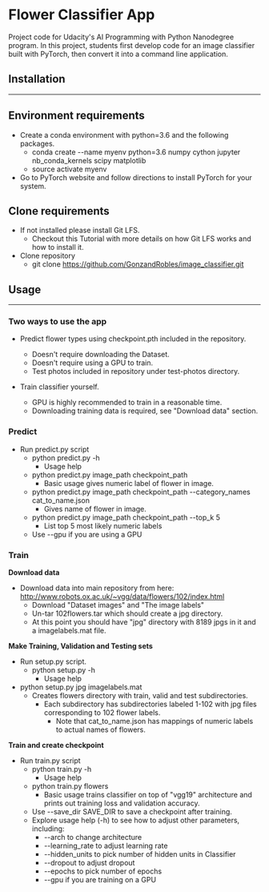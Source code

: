 # Flower Classifier App

Project code for Udacity's AI Programming with Python Nanodegree program. In this project, students first develop code for an image classifier built with PyTorch, then convert it into a command line application.

## Installation
___

## Environment requirements
* Create a conda environment with python=3.6 and the following packages.
  * conda create --name myenv python=3.6 numpy cython jupyter nb_conda_kernels scipy matplotlib
  * source activate myenv
* Go to PyTorch website and follow directions to install PyTorch for your system.

## Clone requirements
* If not installed please install Git LFS.
  * Checkout this Tutorial with more details on how Git LFS works and how to install it.
* Clone repository
  * git clone https://github.com/GonzandRobles/image_classifier.git

## Usage
___

### Two ways to use the app

* Predict flower types using checkpoint.pth included in the repository.
  * Doesn't require downloading the Dataset.
  * Doesn't require using a GPU to train.
  * Test photos included in repository under test-photos directory.
  
* Train classifier yourself.
  * GPU is highly recommended to train in a reasonable time.
  * Downloading training data is required, see "Download data" section.
  
### Predict
* Run predict.py script
  * python predict.py -h
    * Usage help
  * python predict.py image_path checkpoint_path
    * Basic usage gives numeric label of flower in image.
  * python predict.py image_path checkpoint_path --category_names cat_to_name.json
    * Gives name of flower in image.
  * python predict.py image_path checkpoint_path --top_k 5
    * List top 5 most likely numeric labels
  * Use --gpu if you are using a GPU

### Train

**Download data**
* Download data into main repository from here: http://www.robots.ox.ac.uk/~vgg/data/flowers/102/index.html
  * Download "Dataset images" and "The image labels"
  * Un-tar 102flowers.tar which should create a jpg directory.
  * At this point you should have "jpg" directory with 8189 jpgs in it and a imagelabels.mat file.
  
**Make Training, Validation and Testing sets**
* Run setup.py script.
  * python setup.py -h
    * Usage help
* python setup.py jpg imagelabels.mat
  * Creates flowers directory with train, valid and test subdirectories.
    * Each subdirectory has subdirectories labeled 1-102 with jpg files corresponding to 102 flower labels.
      * Note that cat_to_name.json has mappings of numeric labels to actual names of flowers.

**Train and create checkpoint**
* Run train.py script
  * python train.py -h
    * Usage help
  * python train.py flowers
    * Basic usage trains classifier on top of "vgg19" architecture and prints out training loss and validation accuracy.
  * Use --save_dir SAVE_DIR to save a checkpoint after training.
  * Explore usage help (-h) to see how to adjust other parameters, including:
    * --arch to change architecture
    * --learning_rate to adjust learning rate
    * --hidden_units to pick number of hidden units in Classifier
    * --dropout to adjust dropout
    * --epochs to pick number of epochs
    * --gpu if you are training on a GPU
